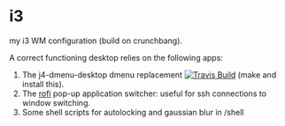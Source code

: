 i3
==

my i3 WM configuration (build on crunchbang).

A correct functioning desktop relies on the following apps:

1. The j4-dmenu-desktop dmenu replacement
[![Travis Build](https://api.travis-ci.org/enkore/j4-dmenu-desktop.png)](https://travis-ci.org/enkore/j4-dmenu-desktop/)
 (make and install this).
2. The [rofi](https://github.com/DaveDavenport/rofi) pop-up application switcher: useful for ssh connections to window switching.
3. Some shell scripts for autolocking and gaussian blur in /shell


